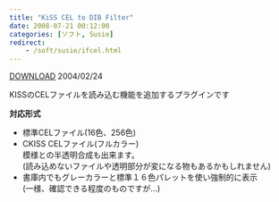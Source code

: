 ```yaml
---
title: "KiSS CEL to DIB Filter"
date: 2008-07-21 00:12:00
categories: [ソフト, Susie]
redirect:
    - /soft/susie/ifcel.html
---
```


<div><a href="/files/ifcl003a.lzh">DOWNLOAD</a> 2004/02/24
</div>

<div><p>
KISSのCELファイルを読み込む機能を追加するプラグインです
</p>
<p>
<strong>対応形式</strong>
</p>
<ul>
<li>
標準CELファイル(16色、256色)
</li>
<li>
CKISS CELファイル(フルカラー)<br />模様との半透明合成も出来ます。<br />(読み込めないファイルや透明部分が変になる物もあるかもしれません)
</li>
<li>
書庫内でもグレーカラーと標準１６色パレットを使い強制的に表示<br />(一様、確認できる程度のものですが...)
</li>
</ul>
</div>
